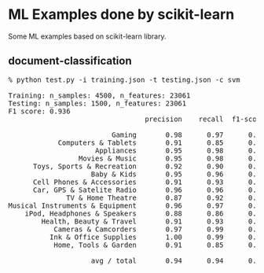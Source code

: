 ML Examples done by scikit-learn
================================

Some ML examples based on scikit-learn library.

document-classification
-----------------------

<pre>
% python test.py -i training.json -t testing.json -c svm

Training: n_samples: 4500, n_features: 23061
Testing: n_samples: 1500, n_features: 23061
F1 score: 0.936
                                 precision    recall  f1-score   support

                         Gaming       0.98      0.97      0.97       100
            Computers & Tablets       0.91      0.85      0.88       100
                     Appliances       0.95      0.98      0.97       100
                 Movies & Music       0.95      0.98      0.97       100
      Toys, Sports & Recreation       0.92      0.90      0.91       100
                    Baby & Kids       0.95      0.96      0.96       100
      Cell Phones & Accessories       0.91      0.93      0.92       100
      Car, GPS & Satelite Radio       0.96      0.96      0.96       100
              TV & Home Theatre       0.87      0.92      0.89       100
Musical Instruments & Equipment       0.96      0.97      0.97       100
    iPod, Headphones & Speakers       0.88      0.86      0.87       100
        Health, Beauty & Travel       0.91      0.93      0.92       100
           Cameras & Camcorders       0.97      0.99      0.98       100
          Ink & Office Supplies       1.00      0.99      0.99       100
           Home, Tools & Garden       0.91      0.85      0.88       100

                    avg / total       0.94      0.94      0.94      1500
</pre>
